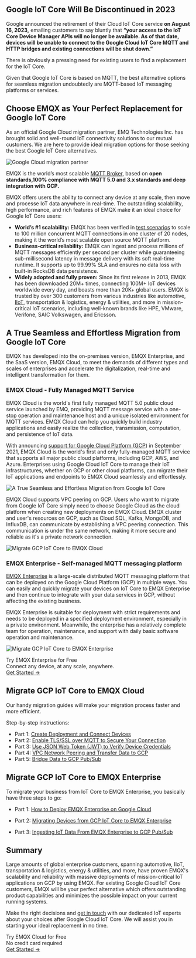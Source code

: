 ## Google IoT Core Will Be Discontinued in 2023

Google announced the retirement of their Cloud IoT Core service **on August 16, 2023,** emailing customers to say bluntly that **“your access to the IoT Core Device Manager APIs will no longer be available. As of that date, devices will be unable to connect to the Google Cloud IoT Core MQTT and HTTP bridges and existing connections will be shut down.”**

There is obviously a pressing need for existing users to find a replacement for the IoT Core.

Given that Google IoT Core is based on MQTT, the best alternative options for seamless migration undoubtedly are MQTT-based IoT messaging platforms or services. 



## Choose EMQX as Your Perfect Replacement for Google IoT Core

As an official Google Cloud migration partner, EMQ Technologies Inc. has brought solid and well-round IoT connectivity solutions to our mutual customers. We are here to provide ideal migration options for those seeking the best Google IoT Core alternatives. 

![Google Cloud migration partner](https://assets.emqx.com/images/b23e300b6626dcc777c8f8ea1c8da9bc.png)

EMQX is the world’s most scalable [MQTT Broker](https://www.emqx.com/en/blog/the-ultimate-guide-to-mqtt-broker-comparison),  based on **open standards,100% compliance with MQTT 5.0 and 3.x standards and deep integration with GCP.**

EMQX offers users the ability to connect any device at any scale, then move and processe IoT data anywhere in real-time. The outstanding scalability, high performance, and rich features of EMQX make it an ideal choice for Google IoT Core users:

- **World’s #1 scalability:** EMQX has been verified in [test scenarios](https://www.emqx.com/en/blog/reaching-100m-mqtt-connections-with-emqx-5-0) to scale to 100 million concurrent MQTT connections in one cluster of 20 nodes, making it the world’s most scalable open source MQTT platform.
- **Business-critical reliability:** EMQX can ingest and process millions of MQTT messages efficiently per second per cluster while guaranteeing sub-millisecond latency in message delivery with its soft real-time runtime. It supports up to 99.99% SLA and ensures no data loss with built-in RocksDB data persistence.
- **Widely adopted and fully proven:** Since its first release in 2013, EMQX has been downloaded 20M+ times, connecting 100M+ IoT devices worldwide every day, and boasts more than 20K+ global users. EMQX is trusted by over 300 customers from various industries like automotive, [IIoT](https://www.emqx.com/en/blog/iiot-explained-examples-technologies-benefits-and-challenges), transportation & logistics, energy & utilities, and more in mission-critical IoT scenarios, including well-known brands like HPE, VMware, Verifone, SAIC Volkswagen, and Ericsson.

## A True Seamless and Effortless Migration from Google IoT Core

EMQX has developed into the on-premises version, EMQX Enterprise, and the SaaS version, EMQX Cloud, to meet the demands of different types and scales of enterprises and accelerate the digitalization, real-time and intelligent transformation for them.

### EMQX Cloud - Fully Managed MQTT Service

EMQX Cloud is the world's first fully managed MQTT 5.0 public cloud service launched by EMQ, providing MQTT message service with a one-stop operation and maintenance host and a unique isolated environment for MQTT services. EMQX Cloud can help you quickly build industry applications and easily realize the collection, transmission, computation, and persistence of IoT data.

With announcing [support for Google Cloud Platform (GCP](https://www.emqx.com/en/blog/introducing-emqx-cloud-on-google-cloud-platform)) in September 2021, EMQX Cloud is the world's first and only fully-managed MQTT service that supports all major public cloud platforms, including GCP, AWS, and Azure. Enterprises using Google Cloud IoT Core to manage their IoT infrastructures, whether on GCP or other cloud platforms, can migrate their IoT applications and endpoints to EMQX Cloud seamlessly and effortlessly.

![A True Seamless and Effortless Migration from Google IoT Core](https://assets.emqx.com/images/3c833240befdf29e5e72fa0c54336d6c.jpeg)

EMQX Cloud supports VPC peering on GCP. Users who want to migrate from Google IoT Core simply need to choose Google Cloud as the cloud platform when creating new deployments on EMQX Cloud. EMQX cluster and user's resources on GCP, such as Cloud SQL, Kafka, MongoDB, and InfluxDB, can communicate by establishing a VPC peering connection. This communication is under the same network, making it more secure and reliable as it's a private network connection.

![Migrate GCP IoT Core to EMQX Cloud](https://assets.emqx.com/images/c1acaa030e4fa4374041c9ddd0823b1b.png)

### EMQX Enterprise - Self-managed MQTT messaging platform

[EMQX Enterprise](https://www.emqx.com/en/products/emqx) is a large-scale distributed MQTT messaging platform that can be deployed on the Google Cloud Platform (GCP) in multiple ways. You can easily and quickly migrate your devices on IoT Core to EMQX Enterprise and then continue to integrate with your data services in GCP, without affecting the existing business.

EMQX Enterprise is suitable for deployment with strict requirements and needs to be deployed in a specified deployment environment, especially in a private environment. Meanwhile, the enterprise has a relatively complete team for operation, maintenance, and support with daily basic software operation and maintenance.

![Migrate GCP IoT Core to EMQX Enterprise](https://assets.emqx.com/images/72c3fbb3d6a6ec6be19eaca8f1f0f920.png)

<section class="promotion">
    <div>
        Try EMQX Enterprise for Free
      <div class="is-size-14 is-text-normal has-text-weight-normal">Connect any device, at any scale, anywhere.</div>
    </div>
    <a href="https://www.emqx.com/en/try?product=enterprise" class="button is-gradient px-5">Get Started →</a>
</section>

## Migrate GCP IoT Core to EMQX Cloud

Our handy migration guides will make your migration process faster and more efficient.

Step-by-step instructions: 

- Part 1: [Create Deployment and Connect Devices](https://www.emqx.com/en/blog/migrate-your-business-from-gcp-iot-core-01)
- Part 2: [Enable TLS/SSL over MQTT to Secure Your Connection](https://www.emqx.com/en/blog/migrate-your-business-from-gcp-iot-core-02)
- Part 3: [Use JSON Web Token (JWT) to Verify Device Credentials](https://www.emqx.com/en/blog/migrate-your-business-from-gcp-iot-core-03)
- Part 4: [VPC Network Peering and Transfer Data to GCP](https://www.emqx.com/en/blog/migrate-your-business-from-gcp-iot-core-04)
- Part 5: [Bridge Data to GCP Pub/Sub](https://www.emqx.com/en/blog/migrate-your-business-from-gcp-iot-core-05)

## Migrate GCP IoT Core to EMQX Enterprise

To migrate your business from IoT Core to EMQX Enterprise, you basically have three steps to go:

- Part 1: [How to Deploy EMQX Enterprise on Google Cloud](https://www.emqx.com/en/blog/how-to-deploy-emqx-enterprise-on-google-cloud)

- Part 2: [Migrating Devices from GCP IoT Core to EMQX Enterprise](https://www.emqx.com/en/blog/migrating-devices-from-gcp-iot-core-to-emqx-enterprise)

- Part 3: [Ingesting IoT Data From EMQX Enterprise to GCP Pub/Sub](https://www.emqx.com/en/blog/ingesting-iot-data-from-emqx-enterprise-to-gcp-pub-sub)

## Summary

Large amounts of global enterprise customers, spanning automotive, IIoT, transportation & logistics, energy & utilities, and more, have proven EMQX's scalability and reliability with massive deployments of mission-critical IoT applications on GCP by using EMQX. For existing Google Cloud IoT Core customers, EMQX will be your perfect alternative which offers outstanding product capabilities and minimizes the possible impact on your current running systems.

Make the right decisions and [get in touch](https://www.emqx.com/en/contact) with our dedicated IoT experts about your choices after Google Cloud IoT Core. We will assist you in starting your ideal replacement in no time.



<section class="promotion">
    <div>
        Try EMQX Cloud for Free
        <div class="is-size-14 is-text-normal has-text-weight-normal">No credit card required</div>
    </div>
    <a href="https://accounts.emqx.com/signup?continue=https://cloud-intl.emqx.com/console/deployments/0?oper=new" class="button is-gradient px-5">Get Started →</a>
</section>
